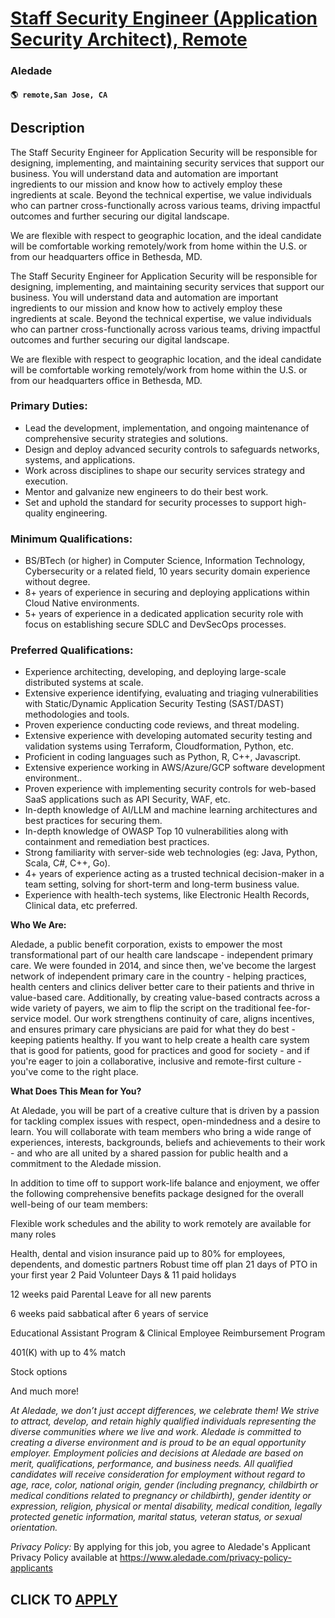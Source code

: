 # [Staff Security Engineer (Application Security Architect), Remote](https://www.remotewlb.com/apply/staff-security-engineer-application-security-architect-remote)  
### Aledade  
#### `🌎 remote,San Jose, CA`  

## Description

The Staff Security Engineer for Application Security will be responsible for designing, implementing, and maintaining security services that support our business. You will understand data and automation are important ingredients to our mission and know how to actively employ these ingredients at scale. Beyond the technical expertise, we value individuals who can partner cross-functionally across various teams, driving impactful outcomes and further securing our digital landscape.

  

We are flexible with respect to geographic location, and the ideal candidate will be comfortable working remotely/work from home within the U.S. or from our headquarters office in Bethesda, MD.

  

The Staff Security Engineer for Application Security will be responsible for designing, implementing, and maintaining security services that support our business. You will understand data and automation are important ingredients to our mission and know how to actively employ these ingredients at scale. Beyond the technical expertise, we value individuals who can partner cross-functionally across various teams, driving impactful outcomes and further securing our digital landscape.

  

We are flexible with respect to geographic location, and the ideal candidate will be comfortable working remotely/work from home within the U.S. or from our headquarters office in Bethesda, MD.

  

### Primary Duties:

* Lead the development, implementation, and ongoing maintenance of comprehensive security strategies and solutions.
* Design and deploy advanced security controls to safeguards networks, systems, and applications.
* Work across disciplines to shape our security services strategy and execution. 
* Mentor and galvanize new engineers to do their best work.
* Set and uphold the standard for security processes to support high-quality engineering.

  

### Minimum Qualifications:

* BS/BTech (or higher) in Computer Science, Information Technology, Cybersecurity or a related field, 10 years security domain experience without degree.
* 8+ years of experience in securing and deploying applications within Cloud Native environments.
* 5+ years of experience in a dedicated application security role with focus on establishing secure SDLC and DevSecOps processes.

  

### Preferred Qualifications:

* Experience architecting, developing, and deploying large-scale distributed systems at scale.
* Extensive experience identifying, evaluating and triaging vulnerabilities with Static/Dynamic Application Security Testing (SAST/DAST) methodologies and tools.
* Proven experience conducting code reviews, and threat modeling.
* Extensive experience with developing automated security testing and validation systems using Terraform, Cloudformation, Python, etc.
* Proficient in coding languages such as Python, R, C++, Javascript.
* Extensive experience working in AWS/Azure/GCP software development environment..
* Proven experience with implementing security controls for web-based SaaS applications such as API Security, WAF, etc.
* In-depth knowledge of AI/LLM and machine learning architectures and best practices for securing them.
* In-depth knowledge of OWASP Top 10 vulnerabilities along with containment and remediation best practices.
* Strong familiarity with server-side web technologies (eg: Java, Python, Scala, C#, C++, Go).
* 4+ years of experience acting as a trusted technical decision-maker in a team setting, solving for short-term and long-term business value.
* Experience with health-tech systems, like Electronic Health Records, Clinical data, etc preferred.

  

 **Who We Are:**

Aledade, a public benefit corporation, exists to empower the most transformational part of our health care landscape - independent primary care. We were founded in 2014, and since then, we've become the largest network of independent primary care in the country - helping practices, health centers and clinics deliver better care to their patients and thrive in value-based care. Additionally, by creating value-based contracts across a wide variety of payers, we aim to flip the script on the traditional fee-for-service model. Our work strengthens continuity of care, aligns incentives, and ensures primary care physicians are paid for what they do best - keeping patients healthy. If you want to help create a health care system that is good for patients, good for practices and good for society - and if you're eager to join a collaborative, inclusive and remote-first culture - you've come to the right place.

  

 **What Does This Mean for You?**

At Aledade, you will be part of a creative culture that is driven by a passion for tackling complex issues with respect, open-mindedness and a desire to learn. You will collaborate with team members who bring a wide range of experiences, interests, backgrounds, beliefs and achievements to their work - and who are all united by a shared passion for public health and a commitment to the Aledade mission.

  

In addition to time off to support work-life balance and enjoyment, we offer the following comprehensive benefits package designed for the overall well-being of our team members:

Flexible work schedules and the ability to work remotely are available for many roles

Health, dental and vision insurance paid up to 80% for employees, dependents, and domestic partners Robust time off plan 21 days of PTO in your first year 2 Paid Volunteer Days & 11 paid holidays

12 weeks paid Parental Leave for all new parents

6 weeks paid sabbatical after 6 years of service

Educational Assistant Program & Clinical Employee Reimbursement Program

401(K) with up to 4% match

Stock options

And much more!

  

 _At Aledade, we don’t just accept differences, we celebrate them! We strive to attract, develop, and retain highly qualified individuals representing the diverse communities where we live and work. Aledade is committed to creating a diverse environment and is proud to be an equal opportunity employer. Employment policies and decisions at Aledade are based on merit, qualifications, performance, and business needs. All qualified candidates will receive consideration for employment without regard to age, race, color, national origin, gender (including pregnancy, childbirth or medical conditions related to pregnancy or childbirth), gender identity or expression, religion, physical or mental disability, medical condition, legally protected genetic information, marital status, veteran status, or sexual orientation._

  

 _Privacy Policy:_ By applying for this job, you agree to Aledade's Applicant Privacy Policy available at https://www.aledade.com/privacy-policy-applicants

  
## CLICK TO [APPLY](https://www.remotewlb.com/apply/staff-security-engineer-application-security-architect-remote)

